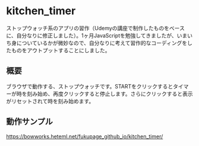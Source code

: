 # kitchen_timer
ストップウォッチ系のアプリの習作（Udemyの講座で制作したものをベースに、自分なりに修正しました）。1ヶ月JavaScriptを勉強してきましたが、いまいち身についているかが微妙なので、自分なりに考えて習作的なコーディングをしたものをアウトプットすることにしました。

## 概要
ブラウザで動作する、ストップウォッチです。STARTをクリックするとタイマーが時を刻み始め、再度クリックすると停止します。さらにクリックすると表示がリセットされて時を刻み始めます。

## 動作サンプル
https://bowworks.heteml.net/fukupage_github_io/kitchen_timer/
